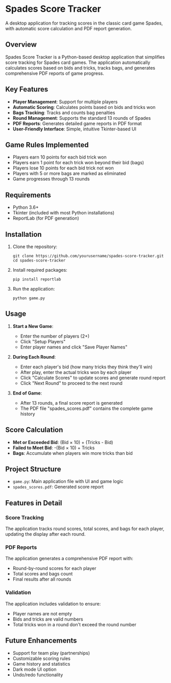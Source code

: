 # Spades Score Tracker

A desktop application for tracking scores in the classic card game Spades, with automatic score calculation and PDF report generation.

## Overview

Spades Score Tracker is a Python-based desktop application that simplifies score tracking for Spades card games. The application automatically calculates scores based on bids and tricks, tracks bags, and generates comprehensive PDF reports of game progress.

## Key Features

- **Player Management**: Support for multiple players
- **Automatic Scoring**: Calculates points based on bids and tricks won
- **Bags Tracking**: Tracks and counts bag penalties
- **Round Management**: Supports the standard 13 rounds of Spades
- **PDF Reports**: Generates detailed game reports in PDF format
- **User-Friendly Interface**: Simple, intuitive Tkinter-based UI

## Game Rules Implemented

- Players earn 10 points for each bid trick won
- Players earn 1 point for each trick won beyond their bid (bags)
- Players lose 10 points for each bid trick not won
- Players with 5 or more bags are marked as eliminated
- Game progresses through 13 rounds

## Requirements

- Python 3.6+
- Tkinter (included with most Python installations)
- ReportLab (for PDF generation)

## Installation

1. Clone the repository:
   ```
   git clone https://github.com/yourusername/spades-score-tracker.git
   cd spades-score-tracker
   ```

2. Install required packages:
   ```
   pip install reportlab
   ```

3. Run the application:
   ```
   python game.py
   ```

## Usage

1. **Start a New Game**:
   - Enter the number of players (2+)
   - Click "Setup Players"
   - Enter player names and click "Save Player Names"

2. **During Each Round**:
   - Enter each player's bid (how many tricks they think they'll win)
   - After play, enter the actual tricks won by each player
   - Click "Calculate Scores" to update scores and generate round report
   - Click "Next Round" to proceed to the next round

3. **End of Game**:
   - After 13 rounds, a final score report is generated
   - The PDF file "spades_scores.pdf" contains the complete game history

## Score Calculation

- **Met or Exceeded Bid**: (Bid × 10) + (Tricks - Bid)
- **Failed to Meet Bid**: -(Bid × 10) + Tricks
- **Bags**: Accumulate when players win more tricks than bid

## Project Structure

- `game.py`: Main application file with UI and game logic
- `spades_scores.pdf`: Generated score report

## Features in Detail

### Score Tracking
The application tracks round scores, total scores, and bags for each player, updating the display after each round.

### PDF Reports
The application generates a comprehensive PDF report with:
- Round-by-round scores for each player
- Total scores and bags count
- Final results after all rounds

### Validation
The application includes validation to ensure:
- Player names are not empty
- Bids and tricks are valid numbers
- Total tricks won in a round don't exceed the round number

## Future Enhancements

- Support for team play (partnerships)
- Customizable scoring rules
- Game history and statistics
- Dark mode UI option
- Undo/redo functionality
